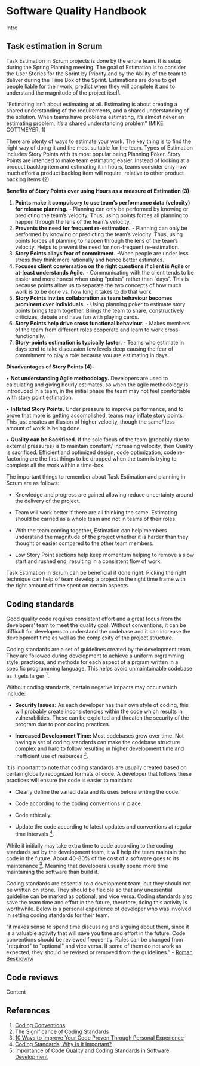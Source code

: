 # Software Quality Handbook

Intro

## Task estimation in Scrum

Task Estimation in Scrum projects is done by the entire team. It is setup during the Spring Planning meeting. The goal of Estimation is to consider the User Stories for the Sprint by Priority and by the Ability of the team to deliver during the Time Box of the Sprint. Estimations are done to get people liable for their work, predict when they will complete it and to understand the magnitude of the project itself.

“Estimating isn’t about estimating at all. Estimating is about creating a shared understanding of the requirements, and a shared understanding of the solution. When teams have problems estimating, it’s almost never an estimating problem, it’s a shared understanding problem” (MIKE COTTMEYER, 1)

There are plenty of ways to estimate your work. The key thing is to find the right way of doing it and the most suitable for the team. Types of Estimation includes Story Points with its most popular being Planning Poker. Story Points are intended to make team estimating easier. Instead of looking at a product backlog item and estimating it in hours, teams consider only how much effort a product backlog item will require, relative to other product backlog items (2).

**Benefits of Story Points over using Hours as a measure of Estimation (3):** 
1.	**Points make it compulsory to use team’s performance data (velocity) for release planning.** - Planning can only be performed by knowing or predicting the team’s  velocity.  Thus, using points forces all planning to happen through the lens of the team’s velocity.
2.	**Prevents the need for frequent re-estimation.** - Planning can only be performed by knowing or predicting the team’s velocity.  Thus, using points forces all planning to happen through the lens of the team’s velocity. Helps to prevent the need for non-frequent re-estimation.
3.	**Story Points allays fear of commitment.** -When people are under less stress they think more rationally and hence better estimates.
4.	**Focuses client conversation on the right questions if client is Agile or at-least understands Agile.** - Communicating with the client tends to be easier and more honest when using “points” rather than “days”.  This is because points allow us to separate the two concepts of how much work is to be done vs. how long it takes to do that work.
5.	**Story Points invites collaboration as team behaviour becomes prominent over individuals.** - Using planning poker to estimate story points brings team together. Brings the team to share, constructively criticizes, debate and have fun with playing cards.
6.	**Story Points help drive cross functional behaviour.** - Makes members of the team from different roles cooperate and learn to work cross-functionally.
7.	**Story-points estimation is typically faster.** - Teams who estimate in days tend to take discussion few levels deep causing the fear of commitment to play a role because you are estimating in days.

**Disadvantages of Story Points (4):**

•   **Not understanding Agile methodology.**
	    Developers are used to calculating and giving hourly estimates, so when the agile methodology is introduced in a team, in the initial phase the team may not feel comfortable with story point estimation.

•	**Inflated Story Points.**
    Under pressure to improve performance, and to prove that more is getting accomplished, teams may inflate story points. This just creates an illusion of higher velocity, though the same/ less amount of work is being done.

•	**Quality can be Sacrificed.**
    If the sole focus of the team (probably due to external pressures) is to maintain constant/ increasing velocity, then Quality is sacrificed. Efficient and optimized design, code optimization, code re-factoring are the first things to be dropped when the team is trying to complete all the work within a time-box.

The important things to remember about Task Estimation and planning in Scrum are as follows:

-	Knowledge and progress are gained allowing reduce uncertainty around the delivery of the project.

-	Team will work better if there are all thinking the same. Estimating should be carried as a whole team and not in teams of their roles.

-	With the team coming together, Estimation can help members understand the magnitude of the project whether it is harder than they thought or easier compared to the 
    other team members.

-	Low Story Point sections help keep momentum helping to remove a slow start and rushed end, resulting in a consistent flow of work.

Task Estimation in Scrum can be beneficial if done right. Picking the right technique can help of team develop a project in the right time frame with the right amount of time spent on certain aspects.


## Coding standards

Good quality code requires consistent effort and a great focus from the developers’ team to meet the quality goal. Without conventions, it can be difficult for developers to understand the codebase and it can increase the development time as well as the complexity of the project structure.

Coding standards are a set of guidelines created by the development team. They are followed during development to achieve a uniform prgramming style, practices, and methods for each aspect of a prgram written in a specific programming language. This helps avoid unmaintainable codebase as it gets larger [<sup>1</sup>][1].

Without coding standards, certain negative impacts may occur which include:

- **Security Issues:** As each developer has their own style of coding, this will probably create inconsistencies within the code which results in vulnerabilities. These can be exploited and threaten the security of the program due to poor coding practices.

- **Increased Development Time:** Most codebases grow over time. Not having a set of coding standards can make the codebase structure complex and hard to follow resulting in higher development time and inefficient use of resources [<sup>2</sup>][2].

It is important to note that coding standards are usually created based on certain globally recognized formats of code. A developer that follows these practices will ensure the code is easier to maintain:

- Clearly define the varied data and its uses before writing the code.

- Code according to the coding conventions in place.

- Code ethically.

- Update the code according to latest updates and conventions at regular time intervals [<sup>4</sup>][4].

While it initially may take extra time to code according to the coding standards set by the development team, it will help the team maintain the code in the future. About 40-80% of the cost of a software goes to its maintenance [<sup>3</sup>][3]. Meaning that developers usually spend more time maintaining the software than build it.

Coding standards are essential to a development team, but they should not be written on stone. They should be flexible so that any unessential guideline can be marked as optional, and vice versa. Coding standards also save the team time and effort in the future, therefore, doing this activity is worthwhile. Below is a personal experience of developer who was involved in setting coding standards for their team.

“it makes sense to spend time discussing and arguing about them, since it is a valuable activity that will save you time and effort in the future. Code conventions should be reviewed frequently. Rules can be changed from "required" to "optional" and vice versa. If some of them do not work as expected, they should be revised or removed from the guidelines.” - [Roman Beskrovnyi][3]

## Code reviews

Content

## References

1. [Coding Conventions][1]
2. [The Significance  of Coding Standards][2]
3. [10 Ways to Improve Your Code Proven Through Personal Experience][3]
4. [Coding Standards; Why Is It Important?][3]
5. [Importance of Code Quality and Coding Standards in Software Development][5]

[1]: https://en.wikipedia.org/wiki/Coding_conventions
[2]: https://webguruz.in/the-significance-of-coding-standards-2/
[3]: https://codegym.cc/groups/posts/387-10-ways-to-improve-your-code-proven-through-personal-experience
[4]: https://www.ommzi.com/coding-standards-why-is-it-important/
[5]: https://www.multidots.com/importance-of-code-quality-and-coding-standard-in-software-development/


[1]: https://www.knowledgehut.com/blog/agile/top-5-scrum-estimation-techniques-find-your-best-fit
[2]: https://www.scrum.org/resources/blog/why-do-we-use-story-points-estimating#:~:text=Story%20Points%20are%20intended%20to,to%20other%20product%20backlog%20items.
[3]: http://www.agilebuddha.com/agile/agile-estimation-9-reasons-why-you-should-use-story-points/
[4]: https://www.linkedin.com/pulse/advantages-disadvantages-using-story-points-anshika-misra/